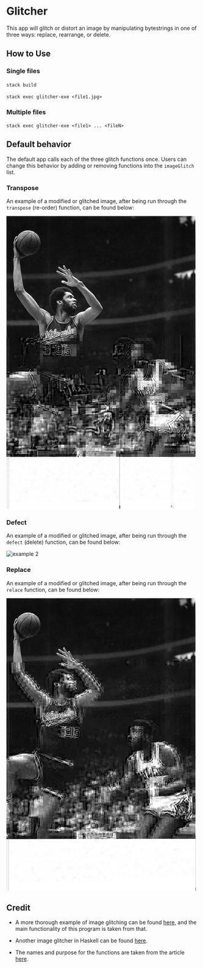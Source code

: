 # Glitcher

This app will glitch or distort an image by manipulating bytestrings in one of three ways: replace, rearrange, or delete.

## How to Use

### Single files

`stack build`

`stack exec glitcher-exe <file1.jpg>`

### Multiple files

`stack exec glitcher-exe <file1> ... <fileN>`

## Default behavior

The default app calls each of the three glitch functions once. Users can change this behavior by adding or removing functions into the `imageGlitch` list.

### Transpose

An example of a modified or glitched image, after being run through the `transpose` (re-order) function, can be found below:

![](./examples/modified_kareem.jpg "example 1")

### Defect

An example of a modified or glitched image, after being run through the `defect` (delete) function, can be found below:

![](./examples/modified_marx.jpg "example 2")

### Replace

An example of a modified or glitched image, after being run through the `relace` function, can be found below:

![](./examples/modified_kareem1.jpg "example 3")

## Credit

- A more thorough example of image glitching can be found [here](https://www.manning.com/books/learn-haskell), and the main functionality of this program is taken from that.

- Another image glitcher in Haskell can be found [here](https://github.com/latermuse/glitcher).

- The names and purpose for the functions are taken from the article [here](https://ucnv.github.io/pnglitch/).
